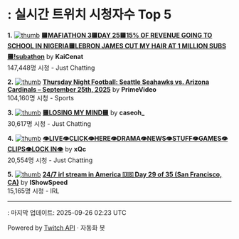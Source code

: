 # : 실시간 트위치 시청자수 Top 5

**1.** [![thumb](https://static-cdn.jtvnw.net/previews-ttv/live_user_kaicenat-320x180.jpg)](https://twitch.tv/KaiCenat)
**[🟨MAFIATHON 3🟨DAY 25🟨15% OF REVENUE GOING TO SCHOOL IN NIGERIA🟨LEBRON JAMES CUT MY HAIR AT 1 MILLION SUBS🟨!subathon](https://twitch.tv/KaiCenat)** by **KaiCenat**<br>147,448명 시청  - Just Chatting

**2.** [![thumb](https://static-cdn.jtvnw.net/previews-ttv/live_user_primevideo-320x180.jpg)](https://twitch.tv/PrimeVideo)
**[Thursday Night Football: Seattle Seahawks vs. Arizona Cardinals – September 25th, 2025](https://twitch.tv/PrimeVideo)** by **PrimeVideo**<br>104,160명 시청  - Sports

**3.** [![thumb](https://static-cdn.jtvnw.net/previews-ttv/live_user_caseoh_-320x180.jpg)](https://twitch.tv/caseoh_)
**[🟨LOSING MY MIND🟨](https://twitch.tv/caseoh_)** by **caseoh_**<br>30,617명 시청  - Just Chatting

**4.** [![thumb](https://static-cdn.jtvnw.net/previews-ttv/live_user_xqc-320x180.jpg)](https://twitch.tv/xQc)
**[👁️LIVE👁️CLICK👁️HERE👁️DRAMA👁️NEWS👁️STUFF👁️GAMES👁️CLIPS👁️LOCK IN👁️](https://twitch.tv/xQc)** by **xQc**<br>20,554명 시청  - Just Chatting

**5.** [![thumb](https://static-cdn.jtvnw.net/previews-ttv/live_user_ishowspeed-320x180.jpg)](https://twitch.tv/IShowSpeed)
**[24/7 irl stream in America 🇺🇸 Day 29 of 35 (San Francisco, CA)](https://twitch.tv/IShowSpeed)** by **IShowSpeed**<br>15,165명 시청  - IRL


---
: 마지막 업데이트: 2025-09-26 02:23 UTC

Powered by [Twitch API](https://dev.twitch.tv/docs/api/reference) · 자동화 봇